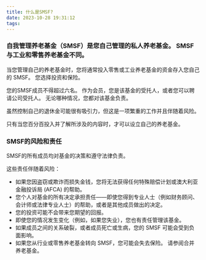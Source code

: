 ```yaml
---
title: 什么是SMSF?
date: 2023-10-28 19:31:12
tags:
---
```


### 自我管理养老基金（SMSF）是您自己管理的私人养老基金。 SMSF 与工业和零售养老基金不同。

当您管理自己的养老基金时，您将通常投入零售或工业养老基金的资金存入您自己的 SMSF。 您选择投资和保险。

您的SMSF成员不得超过六名。 作为会员，您是该基金的受托人，或者您可以聘请公司受托人。 无论哪种情况，您都对该基金负责。

虽然控制自己的退休金可能很有吸引力，但这是一项繁重的工作并且伴随着风险。

只有当您百分百投入并了解所涉及的内容时，才可以设立自己的养老基金。

### SMSF的风险和责任

SMSF的所有成员均对基金的决策和遵守法律负责。

这些责任伴随着风险：

- 如果您因盗窃或欺诈而损失金钱，您将无法获得任何特殊赔偿计划或澳大利亚金融投诉局 (AFCA) 的帮助。
- 您个人对基金的所有决定承担责任——即使您得到专业人士（例如财务顾问、会计师或法律专业人士）的帮助，或者是其他成员做出的决定。
- 您的投资可能不会带来您期望的回报。
- 即使您的情况发生变化（例如，如果您失业），您也有责任管理该基金。
- 如果成员之间的关系破裂，或者成员死亡或生病，您的 SMSF 可能会受到负面影响。
- 如果您从行业或零售养老基金转向 SMSF，您可能会失去保险。 请参阅合并养老基金。

